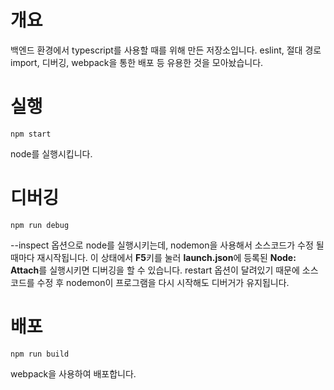 # 개요
백엔드 환경에서 typescript를 사용할 때를 위해 만든 저장소입니다. eslint, 절대 경로 import, 디버깅, webpack을 통한 배포 등 유용한 것을 모아놨습니다. 

# 실행
```
npm start
```  
node를 실행시킵니다.


# 디버깅
```
npm run debug
```
--inspect 옵션으로 node를 실행시키는데, nodemon을 사용해서 소스코드가 수정 될 때마다 재시작됩니다.
이 상태에서 **F5**키를 눌러 **launch.json**에 등록된  **Node: Attach**를 실행시키면 디버깅을 할 수 있습니다. restart 옵션이 달려있기 때문에 소스코드를 수정 후 nodemon이 프로그램을 다시 시작해도 디버거가 유지됩니다.

# 배포
```
npm run build
```
webpack을 사용하여 배포합니다.

